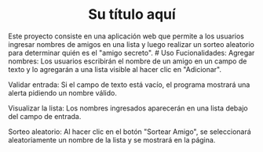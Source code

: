 <h1 align="center"> Su título aquí </h1>
Este proyecto consiste en una aplicación web que permite a los usuarios ingresar nombres de amigos en una lista y luego realizar un sorteo aleatorio para determinar quién es el "amigo secreto".
# Uso
Fucionalidades:
Agregar nombres: Los usuarios escribirán el nombre de un amigo en un campo de texto y lo agregarán a una lista visible al hacer clic en "Adicionar".

Validar entrada: Si el campo de texto está vacío, el programa mostrará una alerta pidiendo un nombre válido.

Visualizar la lista: Los nombres ingresados aparecerán en una lista debajo del campo de entrada.

Sorteo aleatorio: Al hacer clic en el botón "Sortear Amigo", se seleccionará aleatoriamente un nombre de la lista y se mostrará en la página.
